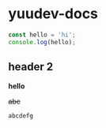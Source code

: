 # yuudev-docs
```js
const hello = 'hi';
console.log(hello);
```

## header 2

**hello**

~~abc~~

`abcdefg`
